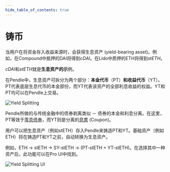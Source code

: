 ```yaml
---
hide_table_of_contents: true
---
```


# 铸币

当用户在将资金存入收益来源时，会获得生息资产 (yield-bearing asset)。例如，在Compound中抵押的DAI将得到*cDAI*。在Lido中质押的ETH将得到*stETH*。

*cDAI*和*stETH*就是**生息资产的示**例。

在Pendle中，生息资产可拆分为两个部分：**本金代币**（PT）**和收益代币**（YT）。PT代表底层生息代币的本金部份，而YT代表该资产的全部利息收益的权益。YT和PT均可以在Pendle上交易。

![Yield Splitting](/img/ProtocolMechanics/yield-splitting.png "Yield Splitting")

Pendle所做的与传统金融中的债券剥离类似 － 债券的本金和利息分离。在这里，PT等效于[零息债券](https://www.investopedia.com/terms/z/zero-couponbond.asp/)，而YT则是分离的[息票](https://www.investopedia.com/terms/c/coupon.asp/) (Coupon)。

用户可以把生息资产（例如stETH）存入Pendle来铸造PT和YT。基础资产（例如ETH）将在铸造PT和YT之前，自动转换为生息资产。

例如，ETH → stETH → SY-stETH → (PT-stETH + YT-stETH)。在选择其中一种资产后，此功能可以在Pro UI中找到。

![Yield Splitting UI](/img/ProtocolMechanics/yield-splitting-ui.png "Yield Splitting UI")



